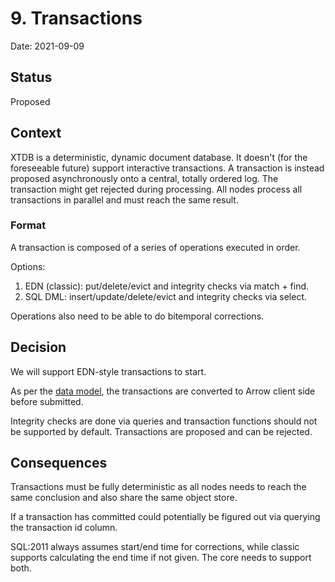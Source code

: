 # 9. Transactions

Date: 2021-09-09

## Status

Proposed

## Context

XTDB is a deterministic, dynamic document database. It doesn't (for
the foreseeable future) support interactive transactions. A
transaction is instead proposed asynchronously onto a central, totally
ordered log. The transaction might get rejected during processing. All
nodes process all transactions in parallel and must reach the same
result.

### Format

A transaction is composed of a series of operations executed in order.

Options:

1. EDN (classic): put/delete/evict and integrity checks via match + find.
2. SQL DML: insert/update/delete/evict and integrity checks via select.

Operations also need to be able to do bitemporal corrections.

## Decision

We will support EDN-style transactions to start.

As per the [data model](0002-data-model.md), the transactions are
converted to Arrow client side before submitted.

Integrity checks are done via queries and transaction functions should
not be supported by default. Transactions are proposed and can be
rejected.

## Consequences

Transactions must be fully deterministic as all nodes needs to reach
the same conclusion and also share the same object store.

If a transaction has committed could potentially be figured out via
querying the transaction id column.

SQL:2011 always assumes start/end time for corrections, while classic
supports calculating the end time if not given. The core needs to
support both.
